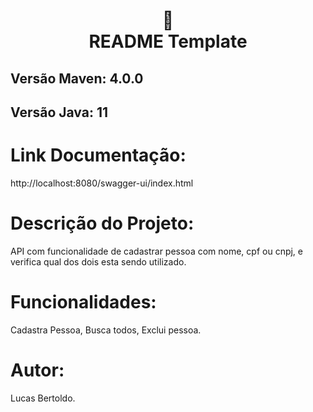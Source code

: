 <h1 align="center">
📄<br>README Template
</h1>

## Versão Maven: 4.0.0

## Versão Java: 11

# Link Documentação: 

http://localhost:8080/swagger-ui/index.html

# Descrição do Projeto: 

API com funcionalidade de cadastrar pessoa com nome, cpf ou cnpj, e verifica qual dos dois esta sendo utilizado.

# Funcionalidades: 

Cadastra Pessoa, Busca todos, Exclui pessoa.

# Autor: 

Lucas Bertoldo.